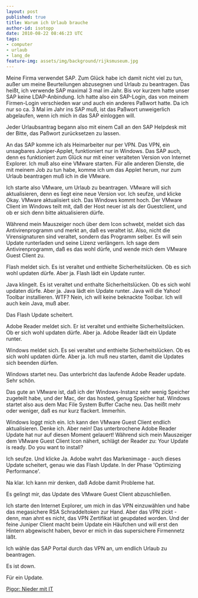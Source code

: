 ```yaml
---
layout: post
published: true
title: Warum ich Urlaub brauche
author-id: isotopp
date: 2010-08-22 08:46:23 UTC
tags:
- computer
- urlaub
- lang_de
feature-img: assets/img/background/rijksmuseum.jpg
---
```

Meine Firma verwendet SAP. Zum Glück habe ich damit nicht viel zu tun, außer
um meine Beurteilungen abzusegnen und Urlaub zu beantragen. Das heißt, ich
verwende SAP maximal 3 mal im Jahr. Bis vor kurzem hatte unser SAP keine
LDAP-Anbindung. Ich hatte also ein SAP-Login, das von meinem Firmen-Login
verschieden war und auch ein anderes Paßwort hatte. Da ich nur so ca. 3 Mal
im Jahr ins SAP muß, ist das Paßwort unweigerlich abgelaufen, wenn ich mich
in das SAP einloggen will.

Jeder Urlaubsantrag begann also mit einem Call an den SAP Helpdesk mit der
Bitte, das Paßwort zurücksetzen zu lassen.

An das SAP komme ich als Heimarbeiter nur per VPN. Das VPN, ein unsagbares
Juniper-Applet, funktioniert nur in Windows. Das SAP auch, denn es
funktioniert zum Glück nur mit einer veralteten Version von Internet
Explorer. Ich muß also eine VMware starten. Für alle anderen Dienste, die
mit meinem Job zu tun habe, komme ich um das Applet herum, nur zum Urlaub
beantragen muß ich in die VMware.

Ich starte also VMware, um Urlaub zu beantragen. VMware will sich
aktualisieren, denn es liegt eine neue Version vor. Ich seufze, und klicke
Okay. VMware aktualisiert sich. Das Windows kommt hoch. Der VMware Client im
Windows teilt mit, daß der Host neuer ist als der Guestclient, und ob er
sich denn bitte aktualisieren dürfe.

Während mein Mauszeiger noch über dem Icon schwebt, meldet sich das
Antivirenprogramm und merkt an, daß es veraltet ist. Also, nicht die
Virensignaturen sind veraltet, sondern das Programm selber. Es will sein
Update runterladen und seine Lizenz verlängern. Ich sage dem
Antivirenprogramm, daß es das wohl dürfe, und wende mich dem VMware Guest
Client zu.

Flash meldet sich. Es ist veraltet und enthielte Sicherheitslücken. Ob es
sich wohl updaten dürfe. Aber ja. Flash lädt ein Update runter.

Java klingelt. Es ist veraltet und enthalte Sicherheitslücken. Ob es sich
wohl updaten dürfe. Aber ja. Java lädt ein Update runter. Java will die
Yahoo! Toolbar installieren. WTF? Nein, ich will keine beknackte Toolbar.
Ich will auch kein Java, muß aber.

Das Flash Update scheitert.

Adobe Reader meldet sich. Er ist veraltet und enthielte Sicherheitslücken.
Ob er sich wohl updaten dürfe. Aber ja. Adobe Reader lädt ein Update runter.

Windows meldet sich. Es sei veraltet und enthielte Sicherheitslücken. Ob es
sich wohl updaten dürfe. Aber ja. Ich muß neu starten, damit die Updates
sich beenden dürfen.

Windows startet neu. Das unterbricht das laufende Adobe Reader update. Sehr
schön.

Das gute an VMware ist, daß ich der Windows-Instanz sehr wenig Speicher
zugeteilt habe, und der Mac, der das hosted, genug Speicher hat. Windows
startet also aus dem Mac File System Buffer Cache neu. Das heißt mehr oder
weniger, daß es nur kurz flackert. Immerhin.

Windows loggt mich ein. Ich kann den VMware Guest Client endlich
aktualisieren. Denke ich. Aber nein! Das unterbrochene Adobe Reader Update
hat nur auf diesen Moment gelauert! Während sich mein Mauszeiger dem VMware
Guest Client Icon nähert, schlägt der Reader zu: Your Update is ready. Do
you want to install?

Ich seufze. Und klicke Ja. Adobe wahrt das Markenimage - auch dieses Update
scheitert, genau wie das Flash Update. In der Phase 'Optimizing
Performance'.

Na klar. Ich kann mir denken, daß Adobe damit Probleme hat.

Es gelingt mir, das Update des VMware Guest Client abzuschließen.

Ich starte den Internet Explorer, um mich in das VPN einzuwählen und habe
das megasichere RSA Schraddeltoken zur Hand. Aber das VPN zickt - denn, man
ahnt es nicht, das VPN Zertifikat ist geupdated worden. Und der feine
Juniper Client macht beim Update ein Häufchen und will erst den Hintern
abgewischt haben, bevor er mich in das supersichere Firmennetz läßt.

Ich wähle das SAP Portal durch das VPN an, um endlich Urlaub zu beantragen.

Es ist down.

Für ein Update.

[Pigor: Nieder mit IT](http://www.youtube.com/watch?v=BKfTlJ06Eu0)
